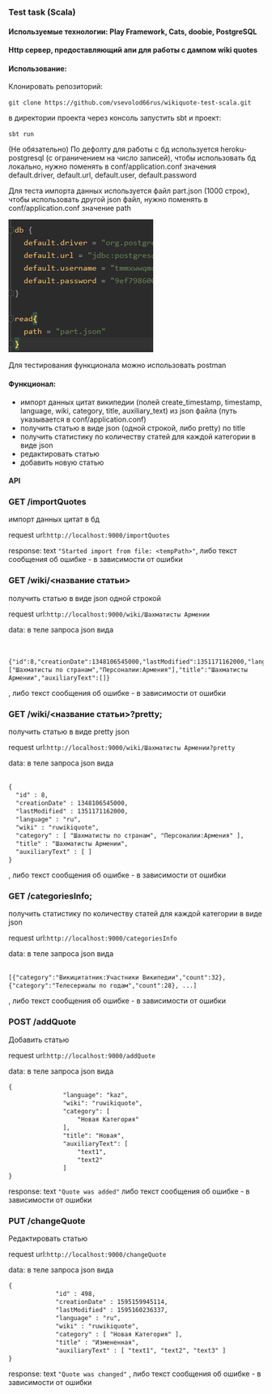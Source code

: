 <h3>Test task (Scala)</h3>
<h4>Используемые технологии: Play Framework, Cats, doobie, PostgreSQL</h3>
<h4>Http сервер, предоставляющий апи для работы с дампом wiki quotes</h3>

<h4>Использование:</h2>
<p>Клонировать репозиторий:</p>
<p><code>git clone https://github.com/vsevolod66rus/wikiquote-test-scala.git</code></p>
<p>в директории проекта через консоль запустить sbt и проект:</p>
<p><code>sbt run</code></p>
<p>(Не обязательно) По дефолту для работы с бд используется heroku-postgresql (с ограничением на число записей), чтобы использовать бд локально, нужно поменять в conf/application.conf значения default.driver, default.url, default.user, default.password</p>
<p>Для теста импорта данных используется файл part.json (1000 строк), чтобы использовать другой json файл, нужно поменять в conf/application.conf значение path</p>

![Screen](public/images/1.png)
<p>Для тестирования функционала можно использовать postman</p>

<h4>Функционал:</h2>
<ul>
<li>импорт данных цитат википедии (полей create_timestamp, timestamp, language, wiki, category, title, auxiliary_text) из json файла (путь указывается в conf/application.conf)</li>
<li>получить статью в виде json (одной строкой, либо pretty) по title</li>
<li>получить статистику по количеству статей для каждой категории в виде json</li>
<li>редактировать статью</li>
<li>добавить новую статью</li>
</ul>

<h4>API</h2>
<h3>GET /importQuotes</h3>
<p>импорт данных цитат в бд</p> 
<p>request url:<code>http://localhost:9000/importQuotes</code></p>

<p>response: text <code>"Started import from file: &lt;tempPath&gt"</code>, либо текст сообщения об ошибке - в зависимости от ошибки</p>

<h3>GET /wiki/&lt;название статьи&gt;</h3>
<p>получить статью в виде json одной строкой</p> 
<p>request url:<code>http://localhost:9000/wiki/Шахматисты Армении</code></p>
<p>data: в теле запроса json вида
<pre><code>
    {"id":8,"creationDate":1348106545000,"lastModified":1351171162000,"language":"ru","wiki":"ruwikiquote","category":["Шахматисты по странам","Персоналии:Армения"],"title":"Шахматисты Армении","auxiliaryText":[]}
</code></pre>
<p>, либо текст сообщения об ошибке - в зависимости от ошибки</p>

<h3>GET /wiki/&lt;название статьи&gt;?pretty;</h3>
<p>получить статью в виде pretty json</p> 
<p>request url:<code>http://localhost:9000/wiki/Шахматисты Армении?pretty</code></p>
<p>data: в теле запроса json вида
<pre><code>
{
  "id" : 8,
  "creationDate" : 1348106545000,
  "lastModified" : 1351171162000,
  "language" : "ru",
  "wiki" : "ruwikiquote",
  "category" : [ "Шахматисты по странам", "Персоналии:Армения" ],
  "title" : "Шахматисты Армении",
  "auxiliaryText" : [ ]
}</code></pre>
<p>, либо текст сообщения об ошибке - в зависимости от ошибки</p>

<h3>GET /categoriesInfo;</h3>
<p>получить статистику по количеству статей для каждой категории в виде json</p> 
<p>request url:<code>http://localhost:9000/categoriesInfo</code></p>
<p>data: в теле запроса json вида
<pre><code>
[{"category":"Викицитатник:Участники Википедии","count":32},{"category":"Телесериалы по годам","count":28}, ...]</code></pre>
<p>, либо текст сообщения об ошибке - в зависимости от ошибки</p>

<h3>POST /addQuote</h3>
<p>Добавить статью</p> 
<p>request url:<code>http://localhost:9000/addQuote</code></p>
<p>data: в теле запроса json вида
<pre><code>{
               "language": "kaz",
               "wiki": "ruwikiquote",
               "category": [
                   "Новая Категория"
               ],
               "title": "Новая",
               "auxiliaryText": [
                   "text1",
                   "text2"
               ]
}</code></pre>
<p>response: text <code>"Quote was added"</code> 
либо текст сообщения об ошибке - в зависимости от ошибки</p>

<h3>PUT /changeQuote</h3>
<p>Редактировать статью</p> 
<p>request url:<code>http://localhost:9000/changeQuote</code></p>
<p>data: в теле запроса json вида
<pre><code>{
             "id" : 498,
             "creationDate" : 1595159945114,
             "lastModified" : 1595160236337,
             "language" : "ru",
             "wiki" : "ruwikiquote",
             "category" : [ "Новая Категория" ],
             "title" : "Измененная",
             "auxiliaryText" : [ "text1", "text2", "text3" ]
}</code></pre>
<p>response: text <code>"Quote was changed"</code> 
, либо текст сообщения об ошибке - в зависимости от ошибки</p>
 
